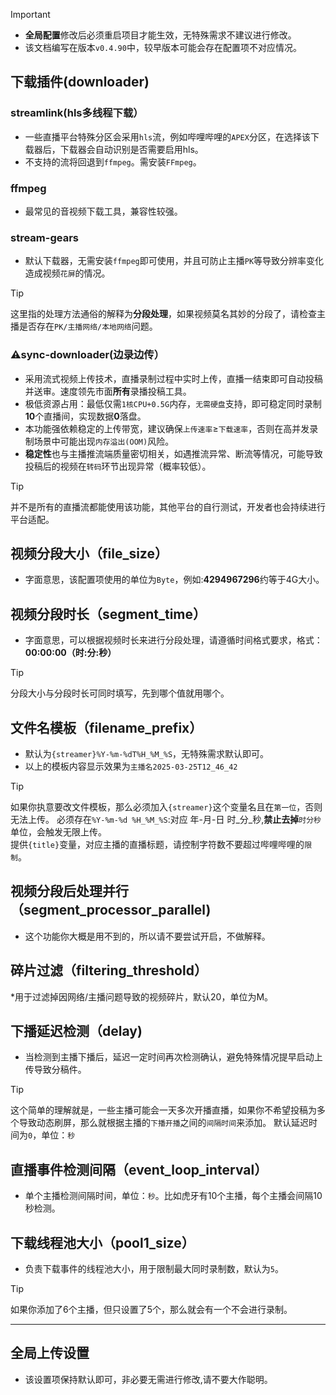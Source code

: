> [!IMPORTANT]
> *   **全局配置**修改后必须重启项目才能生效，无特殊需求不建议进行修改。
> *   该文档编写在版本`v0.4.90`中，较早版本可能会存在配置项不对应情况。



## 下载插件(downloader)   

### streamlink(hls多线程下载）   

* 一些直播平台特殊分区会采用`hls`流，例如哔哩哔哩的`APEX`分区，在选择该下载器后，下载器会自动识别是否需要启用hls。
* 不支持的流将回退到`ffmpeg`。需安装`FFmpeg`。   

### ffmpeg   

* 最常见的音视频下载工具，兼容性较强。   

### stream-gears   

* 默认下载器，无需安装`ffmpeg`即可使用，并且可防止主播`PK`等导致分辨率变化造成视频`花屏`的情况。  

> [!TIP]
> 这里指的处理方法通俗的解释为**分段处理**，如果视频莫名其妙的分段了，请检查主播是否存在`PK/主播网络/本地网络`问题。   


### ⚠sync-downloader(边录边传）   

* 采用流式视频上传技术，直播录制过程中实时上传，直播一结束即可自动投稿并送审。速度领先市面**所有**录播投稿工具。
* 极低资源占用：最低仅需`1核CPU+0.5G`内存，`无需硬盘`支持，即可稳定同时录制**10**个直播间，实现数据**0**落盘。   
* 本功能强依赖稳定的上传带宽，建议确保`上传速率`≥`下载速率`，否则在高并发录制场景中可能出现`内存溢出(OOM)`风险。
* **稳定性**也与主播推流端质量密切相关，如遇推流异常、断流等情况，可能导致投稿后的视频在`转码`环节出现异常（概率较低）。   

> [!TIP]
> 并不是所有的直播流都能使用该功能，其他平台的自行测试，开发者也会持续进行平台适配。   

## 视频分段大小（file_size）

* 字面意思，该配置项使用的单位为`Byte`，例如:**4294967296**约等于4G大小。   

## 视频分段时长（segment_time）

* 字面意思，可以根据视频时长来进行分段处理，请遵循时间格式要求，格式：**00:00:00（时:分:秒）**

> [!TIP]
> 分段大小与分段时长可同时填写，先到哪个值就用哪个。 

## 文件名模板（filename_prefix）   

* 默认为`{streamer}%Y-%m-%dT%H_%M_%S`，无特殊需求默认即可。   
* 以上的模板内容显示效果为`主播名2025-03-25T12_46_42`   

> [!TIP]
> 如果你执意要改文件模板，那么必须加入`{streamer}`这个变量名且在`第一位`，否则无法上传。
> 必须存在`%Y-%m-%d %H_%M_%S`:对应 年-月-日 时_分_秒,**禁止去掉**`时分秒`单位，会触发无限上传。   
> 提供`{title}`变量，对应主播的直播标题，请控制字符数不要超过哔哩哔哩的`限制`。


## 视频分段后处理并行（segment_processor_parallel)
* 这个功能你大概是用不到的，所以请不要尝试开启，不做解释。   

## 碎片过滤（filtering_threshold）

*用于过滤掉因网络/主播问题导致的视频碎片，默认20，单位为M。   

## 下播延迟检测（delay)   

* 当检测到主播下播后，延迟一定时间再次检测确认，避免特殊情况提早启动上传导致分稿件。


> [!TIP]
> 这个简单的理解就是，一些主播可能会一天多次开播直播，如果你不希望投稿为多个导致动态刷屏，那么就根据主播的`下播开播`之间的`间隔时间`来添加。
> 默认延迟时间为`0`，单位：`秒`


## 直播事件检测间隔（event_loop_interval）


* 单个主播检测间隔时间，单位：`秒`。比如虎牙有10个主播，每个主播会间隔10秒检测。   


## 下载线程池大小（pool1_size）

* 负责下载事件的线程池大小，用于限制最大同时录制数，默认为`5`。   

> [!TIP]
> 如果你添加了6个主播，但只设置了5个，那么就会有一个不会进行录制。   

-------

## 全局上传设置  

* 该设置项保持默认即可，非必要无需进行修改,请不要大作聪明。   

 






